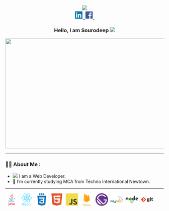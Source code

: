 <div id="header" align="center">
  <img src="https://media.giphy.com/media/M9gbBd9nbDrOTu1Mqx/giphy.gif" width="100"/>
</div>

<div align="center">
   <a href="https://www.linkedin.com/in/sourodeep-paul-585817241/">
  <img src="https://github.com/devicons/devicon/blob/master/icons/linkedin/linkedin-original.svg" title="LinkedIn" alt="LinkedIn" width="25" height="25"/>&nbsp;
  <a href="https://www.facebook.com/Sourodeep.Paul.2001">
  <img src="https://github.com/devicons/devicon/blob/master/icons/facebook/facebook-original.svg" title="Facebook" alt="Facebook" width="25" height="25"/>&nbsp;
  </a>
</div>

<h3 align="center">
  Hello, I am Sourodeep
  <img src="https://media.giphy.com/media/hvRJCLFzcasrR4ia7z/giphy.gif" width="30px"/>
</h3>

<div align="center">
  <img src="https://media.giphy.com/media/dWesBcTLavkZuG35MI/giphy.gif" width="550" height="350"/>
</div>

---

### :man_technologist: About Me :

- <img src="https://media.giphy.com/media/WUlplcMpOCEmTGBtBW/giphy.gif" width="30"> I am a Web Developer.
- 🌱 I’m currently studying MCA from Techno International Newtown.

---

<div>
  <img src="https://github.com/devicons/devicon/blob/master/icons/java/java-original-wordmark.svg" title="Java" alt="Java" width="40" height="40"/>&nbsp;
  <img src="https://github.com/devicons/devicon/blob/master/icons/react/react-original-wordmark.svg" title="React" alt="React" width="40" height="40"/>&nbsp;
  <img src="https://github.com/devicons/devicon/blob/master/icons/css3/css3-plain-wordmark.svg"  title="CSS3" alt="CSS" width="40" height="40"/>&nbsp;
  <img src="https://github.com/devicons/devicon/blob/master/icons/html5/html5-original.svg" title="HTML5" alt="HTML" width="40" height="40"/>&nbsp;
  <img src="https://github.com/devicons/devicon/blob/master/icons/javascript/javascript-original.svg" title="JavaScript" alt="JavaScript" width="40" height="40"/>&nbsp;
  <img src="https://github.com/devicons/devicon/blob/master/icons/firebase/firebase-plain-wordmark.svg" title="Firebase" alt="Firebase" width="40" height="40"/>&nbsp;
  <img src="https://github.com/devicons/devicon/blob/master/icons/gatsby/gatsby-original.svg" title="Gatsby"  alt="Gatsby" width="40" height="40"/>&nbsp;
  <img src="https://github.com/devicons/devicon/blob/master/icons/mysql/mysql-original-wordmark.svg" title="MySQL"  alt="MySQL" width="40" height="40"/>&nbsp;
  <img src="https://github.com/devicons/devicon/blob/master/icons/nodejs/nodejs-original-wordmark.svg" title="NodeJS" alt="NodeJS" width="40" height="40"/>&nbsp;
  <img src="https://github.com/devicons/devicon/blob/master/icons/git/git-original-wordmark.svg" title="Git" **alt="Git" width="40" height="40"/>
</div>
